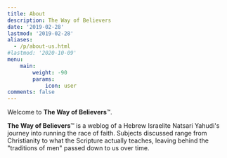 ```yaml
---
title: About
description: The Way of Believers
date: '2019-02-28'
lastmod: '2019-02-28'
aliases:
  - /p/about-us.html
#lastmod: '2020-10-09'
menu:
    main: 
        weight: -90
        params:
            icon: user
comments: false
---
```


Welcome to **The Way of Believers**™.

**The Way of Believers**™ is a weblog of a Hebrew Israelite Natsari Yahudi's journey into running the race of faith. Subjects discussed range from Christianity to what the Scripture actually teaches, leaving behind the "traditions of men" passed down to us over time.
